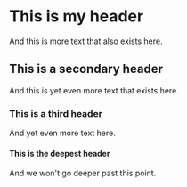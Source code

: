 # This is my header

And this is more text that also exists here.

## This is a secondary header

And this is yet even more text that exists here.

### This is a third header

And yet even more text here.

#### This is the deepest header

And we won't go deeper past this point.
